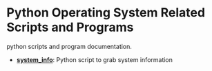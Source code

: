 
# Python Operating System Related Scripts and Programs
python scripts and program documentation.
* [**system_info**](https://github.com/endalk200/python-cookbook/blob/main/src/system/system_info.py):
  Python script to grab system information